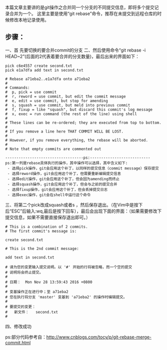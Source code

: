﻿本篇文章主要讲的是git操作之合并同一个分支的不同提交信息，即将多个提交记录合并为一个。
这里主要是使用“git rebase”命令，推荐在未提交到远程仓库的时候修改本地记录使用。

步骤：
---
   

一、首 先要切换的要合并commit的分支
二、然后使用命令“git rebase -i HEAD~2”(后面的2代表着要合并的分支数量)，最后出来的界面如下：

```
pick c6e4557 create second.txt
pick e1a7dfa add text in second.txt

# Rebase a71eba2..e1a7dfa onto a71eba2
#
# Commands:
#  p, pick = use commit
#  r, reword = use commit, but edit the commit message
#  e, edit = use commit, but stop for amending
#  s, squash = use commit, but meld into previous commit
#  f, fixup = like "squash", but discard this commit's log message
#  x, exec = run command (the rest of the line) using shell
#
# These lines can be re-ordered; they are executed from top to bottom.
#
# If you remove a line here THAT COMMIT WILL BE LOST.
#
# However, if you remove everything, the rebase will be aborted.
#
# Note that empty commits are commented out

-----------------------------------ps:---------------------------
ps:第一列是rebase具体执行的操作，其中操作可以选择，其中含义如下:
 - 选择pick操作，git会应用这个补丁，以同样的提交信息（commit message）保存提交
 - 选择reword操作，git会应用这个补丁，但需要重新编辑提交信息
 - 选择edit操作，git会应用这个补丁，但会因为amending而终止
 - 选择squash操作，git会应用这个补丁，但会与之前的提交合并
 - 选择fixup操作，git会应用这个补丁，但会丢掉提交日志
 - 选择exec操作，git会在shell中运行这个命令
```

三、将第二个pick改成squash或者s ，然后保存退出。（在Vim中是按下后“ESC”后输入:wq,最后是按下回车），最后会出现下面的界面：（如果需要修改下提交信息，如果不需要直接保存退出即可。）

```
# This is a combination of 2 commits.
# The first commit's message is:

create second.txt

# This is the 2nd commit message:

add text in second.txt

# 请为您的变更输入提交说明。以 '#' 开始的行将被忽略，而一个空的提交
# 说明将会终止提交。
#
# 日期：  Mon Nov 28 13:59:43 2016 +0800
#
# 变基操作正在进行中；至 a71eba2
# 您在执行将分支 'master' 变基到 'a71eba2' 的操作时编辑提交。
#
# 要提交的变更：
#   新文件：   second.txt
#
```

四、修改成功


ps:部分代码参考自：http://www.cnblogs.com/tocy/p/git-rebase-merge-commit.html

  
